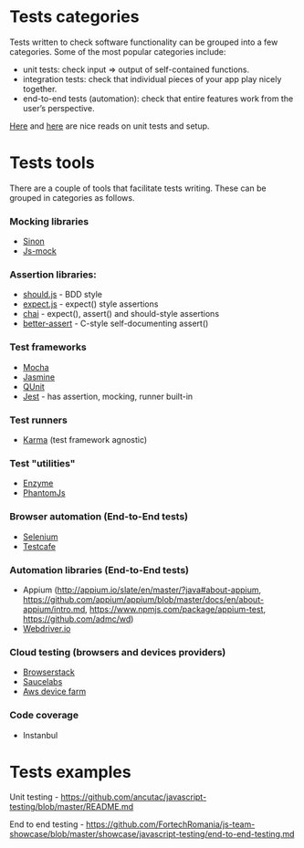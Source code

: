 # Tests categories

Tests written to check software functionality can be grouped into a few categories. Some of the most popular categories include:

* unit tests: check input => output of self-contained functions.
* integration tests: check that individual pieces of your app play nicely together.
* end-to-end tests (automation): check that entire features work from the user’s perspective.

[Here](https://www.sitepoint.com/unit-test-javascript-mocha-chai/)  and [here](http://blog.silicak.es/2016-07-07-testing-browser-gulp-phantomJS-mocha-istanbul) are nice reads on unit tests and setup. 

# Tests tools

There are a couple of tools that facilitate tests writing. These can be grouped in categories as follows.

### Mocking libraries
* [Sinon](http://sinonjs.org/)
* [Js-mock](https://www.npmjs.com/package/js-mock)

### Assertion libraries: 
* [should.js](https://shouldjs.github.io/) - BDD style 
* [expect.js](https://github.com/Automattic/expect.js?files=1) - expect() style assertions
* [chai](http://chaijs.com/api/) - expect(), assert() and should-style assertions
* [better-assert](https://github.com/tj/better-assert) - C-style self-documenting assert()

### Test frameworks
* [Mocha](https://mochajs.org/) 
* [Jasmine](https://jasmine.github.io/)
* [QUnit](http://qunitjs.com/)
* [Jest](https://facebook.github.io/jest/) - has assertion, mocking, runner built-in

### Test runners
* [Karma](https://karma-runner.github.io/1.0/index.html) (test framework agnostic)

### Test "utilities"
* [Enzyme](https://github.com/airbnb/enzyme)
* [PhantomJs](http://phantomjs.org/)

### Browser automation (End-to-End tests)
* [Selenium](http://www.seleniumhq.org/)
* [Testcafe](https://testcafe.devexpress.com/)

### Automation libraries (End-to-End tests)
* Appium (http://appium.io/slate/en/master/?java#about-appium, https://github.com/appium/appium/blob/master/docs/en/about-appium/intro.md, https://www.npmjs.com/package/appium-test, https://github.com/admc/wd)
* [Webdriver.io](http://webdriver.io/)

### Cloud testing (browsers and devices providers)
* [Browserstack](https://www.browserstack.com/automate)
* [Saucelabs](https://saucelabs.com/)
* [Aws device farm](https://aws.amazon.com/device-farm/)

### Code coverage
* Instanbul

# Tests examples

Unit testing - https://github.com/ancutac/javascript-testing/blob/master/README.md

End to end testing - https://github.com/FortechRomania/js-team-showcase/blob/master/showcase/javascript-testing/end-to-end-testing.md
